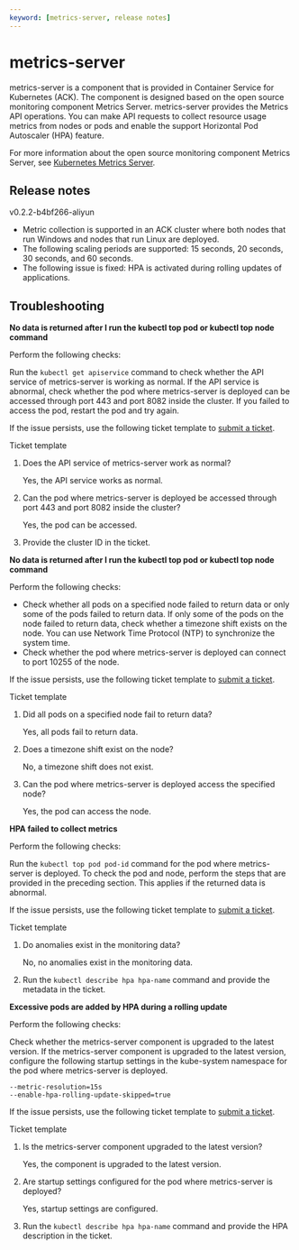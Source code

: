 ```yaml
---
keyword: [metrics-server, release notes]
---
```


# metrics-server

metrics-server is a component that is provided in Container Service for Kubernetes \(ACK\). The component is designed based on the open source monitoring component Metrics Server. metrics-server provides the Metrics API operations. You can make API requests to collect resource usage metrics from nodes or pods and enable the support Horizontal Pod Autoscaler \(HPA\) feature.

For more information about the open source monitoring component Metrics Server, see [Kubernetes Metrics Server](https://github.com/kubernetes-sigs/metrics-server).

## Release notes

v0.2.2-b4bf266-aliyun

-   Metric collection is supported in an ACK cluster where both nodes that run Windows and nodes that run Linux are deployed.
-   The following scaling periods are supported: 15 seconds, 20 seconds, 30 seconds, and 60 seconds.
-   The following issue is fixed: HPA is activated during rolling updates of applications.

## Troubleshooting

**No data is returned after I run the kubectl top pod or kubectl top node command**

Perform the following checks:

Run the `kubectl get apiservice` command to check whether the API service of metrics-server is working as normal. If the API service is abnormal, check whether the pod where metrics-server is deployed can be accessed through port 443 and port 8082 inside the cluster. If you failed to access the pod, restart the pod and try again.

If the issue persists, use the following ticket template to [submit a ticket](https://workorder-intl.console.aliyun.com/console.htm).

Ticket template

1.  Does the API service of metrics-server work as normal?

    Yes, the API service works as normal.

2.  Can the pod where metrics-server is deployed be accessed through port 443 and port 8082 inside the cluster?

    Yes, the pod can be accessed.

3.  Provide the cluster ID in the ticket.

**No data is returned after I run the kubectl top pod or kubectl top node command**

Perform the following checks:

-   Check whether all pods on a specified node failed to return data or only some of the pods failed to return data. If only some of the pods on the node failed to return data, check whether a timezone shift exists on the node. You can use Network Time Protocol \(NTP\) to synchronize the system time.
-   Check whether the pod where metrics-server is deployed can connect to port 10255 of the node.

If the issue persists, use the following ticket template to [submit a ticket](https://workorder-intl.console.aliyun.com/console.htm).

Ticket template

1.  Did all pods on a specified node fail to return data?

    Yes, all pods fail to return data.

2.  Does a timezone shift exist on the node?

    No, a timezone shift does not exist.

3.  Can the pod where metrics-server is deployed access the specified node?

    Yes, the pod can access the node.


**HPA failed to collect metrics**

Perform the following checks:

Run the `kubectl top pod pod-id` command for the pod where metrics-server is deployed. To check the pod and node, perform the steps that are provided in the preceding section. This applies if the returned data is abnormal.

If the issue persists, use the following ticket template to [submit a ticket](https://workorder-intl.console.aliyun.com/console.htm).

Ticket template

1.  Do anomalies exist in the monitoring data?

    No, no anomalies exist in the monitoring data.

2.  Run the `kubectl describe hpa hpa-name` command and provide the metadata in the ticket.

**Excessive pods are added by HPA during a rolling update**

Perform the following checks:

Check whether the metrics-server component is upgraded to the latest version. If the metrics-server component is upgraded to the latest version, configure the following startup settings in the kube-system namespace for the pod where metrics-server is deployed.

```
--metric-resolution=15s
--enable-hpa-rolling-update-skipped=true
```

If the issue persists, use the following ticket template to [submit a ticket](https://workorder-intl.console.aliyun.com/console.htm).

Ticket template

1.  Is the metrics-server component upgraded to the latest version?

    Yes, the component is upgraded to the latest version.

2.  Are startup settings configured for the pod where metrics-server is deployed?

    Yes, startup settings are configured.

3.  Run the `kubectl describe hpa hpa-name` command and provide the HPA description in the ticket.

